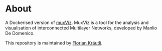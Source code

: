 # About

A Dockerised version of [muxViz](https://github.com/manlius/muxViz/). MuxViz is a tool for the analysis and visualisation of interconnected Multilayer Networks, developed by Manlio De Domenico.

This repository is maintained by [Florian Kräutli](https://www.mpiwg-berlin.mpg.de/en/users/fkraeutli).